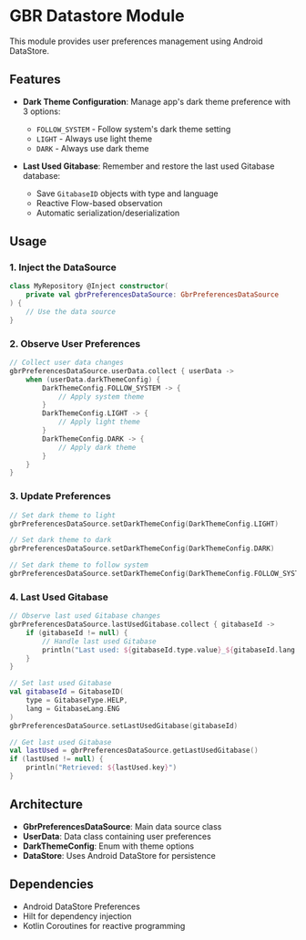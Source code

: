 # GBR Datastore Module

This module provides user preferences management using Android DataStore.

## Features

- **Dark Theme Configuration**: Manage app's dark theme preference with 3 options:
  - `FOLLOW_SYSTEM` - Follow system's dark theme setting
  - `LIGHT` - Always use light theme
  - `DARK` - Always use dark theme

- **Last Used Gitabase**: Remember and restore the last used Gitabase database:
  - Save `GitabaseID` objects with type and language
  - Reactive Flow-based observation
  - Automatic serialization/deserialization

## Usage

### 1. Inject the DataSource

```kotlin
class MyRepository @Inject constructor(
    private val gbrPreferencesDataSource: GbrPreferencesDataSource
) {
    // Use the data source
}
```

### 2. Observe User Preferences

```kotlin
// Collect user data changes
gbrPreferencesDataSource.userData.collect { userData ->
    when (userData.darkThemeConfig) {
        DarkThemeConfig.FOLLOW_SYSTEM -> {
            // Apply system theme
        }
        DarkThemeConfig.LIGHT -> {
            // Apply light theme
        }
        DarkThemeConfig.DARK -> {
            // Apply dark theme
        }
    }
}
```

### 3. Update Preferences

```kotlin
// Set dark theme to light
gbrPreferencesDataSource.setDarkThemeConfig(DarkThemeConfig.LIGHT)

// Set dark theme to dark
gbrPreferencesDataSource.setDarkThemeConfig(DarkThemeConfig.DARK)

// Set dark theme to follow system
gbrPreferencesDataSource.setDarkThemeConfig(DarkThemeConfig.FOLLOW_SYSTEM)
```

### 4. Last Used Gitabase

```kotlin
// Observe last used Gitabase changes
gbrPreferencesDataSource.lastUsedGitabase.collect { gitabaseId ->
    if (gitabaseId != null) {
        // Handle last used Gitabase
        println("Last used: ${gitabaseId.type.value}_${gitabaseId.lang.value}")
    }
}

// Set last used Gitabase
val gitabaseId = GitabaseID(
    type = GitabaseType.HELP,
    lang = GitabaseLang.ENG
)
gbrPreferencesDataSource.setLastUsedGitabase(gitabaseId)

// Get last used Gitabase
val lastUsed = gbrPreferencesDataSource.getLastUsedGitabase()
if (lastUsed != null) {
    println("Retrieved: ${lastUsed.key}")
}
```

## Architecture

- **GbrPreferencesDataSource**: Main data source class
- **UserData**: Data class containing user preferences
- **DarkThemeConfig**: Enum with theme options
- **DataStore**: Uses Android DataStore for persistence

## Dependencies

- Android DataStore Preferences
- Hilt for dependency injection
- Kotlin Coroutines for reactive programming
